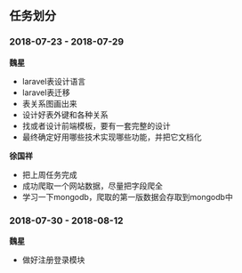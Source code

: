 ## 任务划分 ##

### 2018-07-23 - 2018-07-29 ###

**魏星**
* laravel表设计语言
* laravel表迁移
* 表关系图画出来
* 设计好表外键和各种关系
* 找或者设计前端模板，要有一套完整的设计
* 最终确定好用哪些技术实现哪些功能，并把它文档化

**徐国祥**
* 把上周任务完成
* 成功爬取一个网站数据，尽量把字段爬全
* 学习一下mongodb，爬取的第一版数据会存取到mongodb中

### 2018-07-30 - 2018-08-12 ###

**魏星**
* 做好注册登录模块